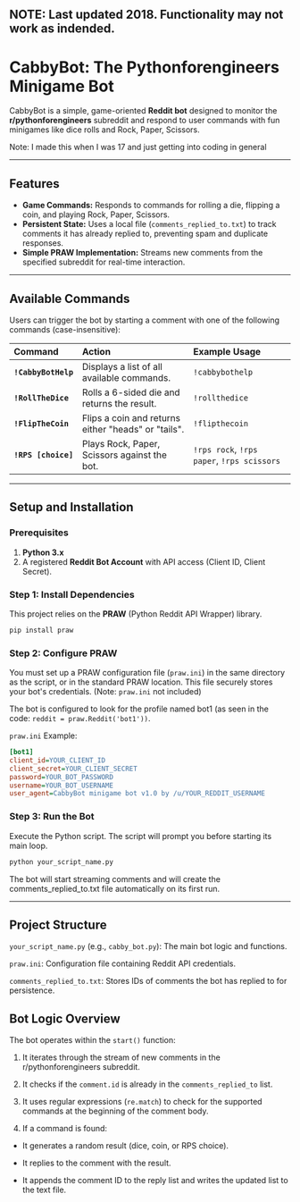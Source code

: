 ## NOTE: Last updated 2018. Functionality may not work as indended. 

# CabbyBot: The Pythonforengineers Minigame Bot

CabbyBot is a simple, game-oriented **Reddit bot** designed to monitor the **r/pythonforengineers** subreddit and respond to user commands with fun minigames like dice rolls and Rock, Paper, Scissors.

Note: I made this when I was 17 and just getting into coding in general

---

## Features

* **Game Commands:** Responds to commands for rolling a die, flipping a coin, and playing Rock, Paper, Scissors.
* **Persistent State:** Uses a local file (`comments_replied_to.txt`) to track comments it has already replied to, preventing spam and duplicate responses.
* **Simple PRAW Implementation:** Streams new comments from the specified subreddit for real-time interaction.

---

## Available Commands

Users can trigger the bot by starting a comment with one of the following commands (case-insensitive):

| Command | Action | Example Usage |
| :--- | :--- | :--- |
| **`!CabbyBotHelp`** | Displays a list of all available commands. | `!cabbybothelp` |
| **`!RollTheDice`** | Rolls a 6-sided die and returns the result. | `!rollthedice` |
| **`!FlipTheCoin`** | Flips a coin and returns either "heads" or "tails". | `!flipthecoin` |
| **`!RPS [choice]`** | Plays Rock, Paper, Scissors against the bot. | `!rps rock`, `!rps paper`, `!rps scissors` |

---

## Setup and Installation

### Prerequisites

1.  **Python 3.x**
2.  A registered **Reddit Bot Account** with API access (Client ID, Client Secret).

### Step 1: Install Dependencies

This project relies on the **PRAW** (Python Reddit API Wrapper) library.

```bash
pip install praw
```

### Step 2: Configure PRAW

You must set up a PRAW configuration file (`praw.ini`) in the same directory as the script, or in the standard PRAW location. This file securely stores your bot's credentials. (Note: `praw.ini` not included)

The bot is configured to look for the profile named bot1 (as seen in the code: `reddit = praw.Reddit('bot1'))`.

`praw.ini` Example:

```ini
[bot1]
client_id=YOUR_CLIENT_ID
client_secret=YOUR_CLIENT_SECRET
password=YOUR_BOT_PASSWORD
username=YOUR_BOT_USERNAME
user_agent=CabbyBot minigame bot v1.0 by /u/YOUR_REDDIT_USERNAME
```

### Step 3: Run the Bot

Execute the Python script. The script will prompt you before starting its main loop.

```bash
python your_script_name.py
```

The bot will start streaming comments and will create the comments_replied_to.txt file automatically on its first run.

---

## Project Structure

`your_script_name.py` (e.g., `cabby_bot.py`): The main bot logic and functions.

`praw.ini`: Configuration file containing Reddit API credentials.

`comments_replied_to.txt`: Stores IDs of comments the bot has replied to for persistence.

## Bot Logic Overview
The bot operates within the `start()` function:

1. It iterates through the stream of new comments in the r/pythonforengineers subreddit.

2. It checks if the `comment.id` is already in the `comments_replied_to` list.

3. It uses regular expressions (`re.match`) to check for the supported commands at the beginning of the comment body.

4. If a command is found:

  - It generates a random result (dice, coin, or RPS choice).

  - It replies to the comment with the result.

  - It appends the comment ID to the reply list and writes the updated list to the text file.
